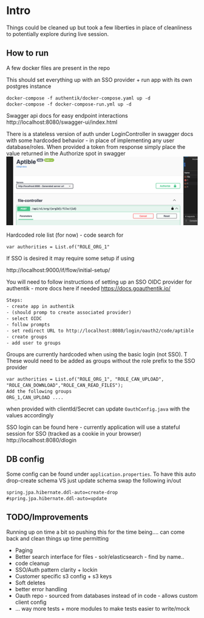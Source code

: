 # Intro

Things could be cleaned up but took a few liberties in place of cleanliness to potentially explore during live session. 

## How to run
A few docker files are present in the repo

This should set everything up with an SSO provider + run app with its own postgres instance
```
docker-compose -f authentik/docker-compose.yaml up -d
docker-compose -f docker-compose-run.yml up -d
```

Swagger api docs for easy endpoint interactions
http://localhost:8080/swagger-ui/index.html

There is a stateless version of auth under LoginController in swagger docs with some hardcoded behavior - in place of implementing any user database/roles.
When provided a token from response simply place the value returned in the Authorize spot in swagger
![alt text](./docs/swagger_auth.png)

Hardcoded role list (for now) - code search for
```
var authorities = List.of("ROLE_ORG_1"
```

If SSO is desired it may require some setup if using

http://localhost:9000/if/flow/initial-setup/

You will need to follow instructions of setting up an SSO OIDC provider for authentik - more docs here if needed https://docs.goauthentik.io/
```
Steps:
- create app in authentik
- (should promp to create associated provider)
- select OIDC
- follow prompts
- set redirect URL to http://localhost:8080/login/oauth2/code/aptible
- create groups 
- add user to groups
```

Groups are currently hardcoded when using the basic login (not SSO). T
These would need to be added as groups without the role prefix to the SSO provider
```
var authorities = List.of("ROLE_ORG_1", "ROLE_CAN_UPLOAD", "ROLE_CAN_DOWNLOAD","ROLE_CAN_READ_FILES");
Add the following groups
ORG_1,CAN_UPLOAD ....
```

when provided with clientId/Secret
can update `OauthConfig.java` with the values accordingly



SSO login can be found here - currently application will use a stateful session for SSO (tracked as a cookie in your browser)
http://localhost:8080/dlogin


## DB config
Some config can be found under `application.properties`. To have this auto drop-create schema VS just update schema swap the following in/out
```
spring.jpa.hibernate.ddl-auto=create-drop
#spring.jpa.hibernate.ddl-auto=update
```

## TODO/Improvements
Running up on time a bit so pushing this for the time being.... can come back and clean things up time permitting

- Paging
- Better search interface for files - solr/elasticsearch - find by name..
- code cleanup
- SSO/Auth pattern clarity + lockin
- Customer specific s3 config + s3 keys
- Soft deletes
- better error handling
- Oauth repo - sourced from databases instead of in code - allows custom client config
- ... way more tests + more modules to make tests easier to write/mock
